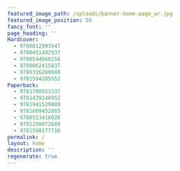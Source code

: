 ```yaml
---
featured_image_path: /uploads/banner-home-page_wr.jpg
featured_image_position: 50
fancy_font: ''
page_heading: ''
Hardcover:
  - 9780812993547
  - 9780451492937
  - 9780544668256
  - 9780062415837
  - 9780316200608
  - 9781594205552
Paperback:
  - 9781780553337
  - 9781439148952
  - 9781941529089
  - 9781609452865
  - 9780553418026
  - 9781250072689
  - 9781590177716
permalink: /
layout: home
description: ''
regenerate: true
---
```


